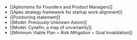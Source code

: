 - [[Aphorisms for Founders and Product Managers]]
- [[Apex strategy framework for startup work alignment]]
- [[Positioning statement]]
- [[Model: Previously Unknown Axiom]]
- [[Model: Cynefin, a map of uncertainty]]
- [[Minimum Viable Plan = Risk Mitigation + Goal Invalidation]]